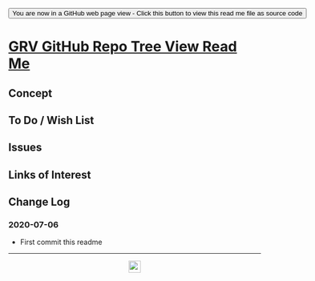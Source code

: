 <span style=display:none; >[You are now in a GitHub source code view - click this link to view Read Me file as a web page]( https://www.ladybug.tools/spider-2020/lib/grv-github-repo-tree-view/readme.html "View file as a web page." ) </span>

<div><input type=button onclick=window.top.location.href="https://github.com/ladybug-tools/spider-2020/tree/master/lib/grv-github-repo-tree-view/";
value='You are now in a GitHub web page view - Click this button to view this read me file as source code' ></div>


# [GRV GitHub Repo Tree View Read Me]( ./readme.html )

<!--@@@
<div style=height:300px;overflow:hidden;width:100%;resize:both; ><iframe src=https://www.ladybug.tools/spider-2020/lib/grv-github-repo-tree-view/ height=100% width=100% ></iframe></div>
_GRV GitHub Repo Tree View_

### Full Screen: [GRV GitHub Repo Tree View]( https://www.ladybug.tools/spider-2020/lib/grv-github-repo-tree-view/ )
@@@-->


## Concept


## To Do / Wish List


## Issues


## Links of Interest


## Change Log


### 2020-07-06

* First commit this readme


***

<center title="hello! Click me to go up to the top" ><a href=javascript:window.scrollTo(0,0); style=text-decoration:none; > <img width=24 src="https://ladybug.tools/artwork/icons_bugs/ico/spider.ico" > </a></center>

